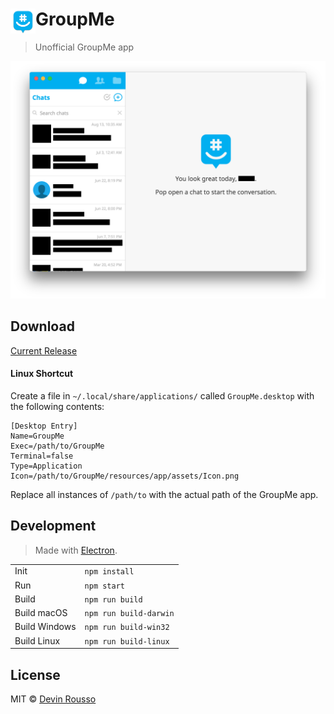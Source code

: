 # <img src="assets/Icon.png" width="40" align="left">GroupMe

> Unofficial GroupMe app

[![](media/screenshot.png)](https://github.com/dcrousso/GroupMe/releases/latest)

## Download

[Current Release](https://github.com/dcrousso/GroupMe/releases/latest)

#### Linux Shortcut

Create a file in `~/.local/share/applications/` called `GroupMe.desktop` with the following contents:

```
[Desktop Entry]
Name=GroupMe
Exec=/path/to/GroupMe
Terminal=false
Type=Application
Icon=/path/to/GroupMe/resources/app/assets/Icon.png
```

Replace all instances of `/path/to` with the actual path of the GroupMe app.

## Development

> Made with [Electron](http://electron.atom.io).

<table>
	<tr>
		<td>Init</td>
		<td><code>npm install</code></td>
	</tr>
	<tr>
		<td>Run</td>
		<td><code>npm start</code></td>
	</tr>
	<tr>
		<td>Build</td>
		<td><code>npm run build</code></td>
	</tr>
	<tr>
		<td>Build macOS</td>
		<td><code>npm run build-darwin</code></td>
	</tr>
	<tr>
		<td>Build Windows</td>
		<td><code>npm run build-win32</code></td>
	</tr>
	<tr>
		<td>Build Linux</td>
		<td><code>npm run build-linux</code></td>
	</tr>
</table>

## License

MIT © [Devin Rousso](http://devinrousso.com)
